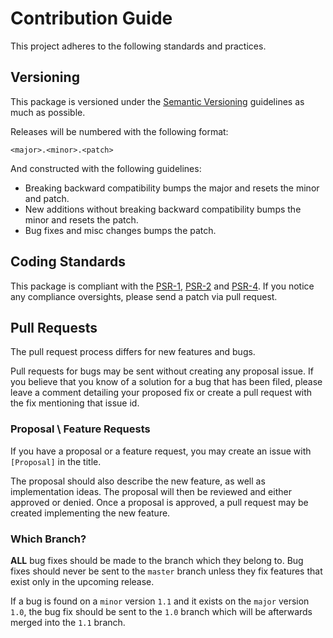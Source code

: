 # Contribution Guide

This project adheres to the following standards and practices.

## Versioning

This package is versioned under the [Semantic Versioning](http://semver.org/) guidelines as much as possible.

Releases will be numbered with the following format:

`<major>.<minor>.<patch>`

And constructed with the following guidelines:

* Breaking backward compatibility bumps the major and resets the minor and patch.
* New additions without breaking backward compatibility bumps the minor and resets the patch.
* Bug fixes and misc changes bumps the patch.

## Coding Standards

This package is compliant with the 
[PSR-1](https://github.com/php-fig/fig-standards/blob/master/accepted/PSR-1-basic-coding-standard.md), 
[PSR-2](https://github.com/php-fig/fig-standards/blob/master/accepted/PSR-2-coding-style-guide.md) and 
[PSR-4](https://github.com/php-fig/fig-standards/blob/master/accepted/PSR-4-autoloader.md). 
If you notice any compliance oversights, please send a patch via pull request.

## Pull Requests

The pull request process differs for new features and bugs.

Pull requests for bugs may be sent without creating any proposal issue. 
If you believe that you know of a solution for a bug that has been filed, 
please leave a comment detailing your proposed fix or create a pull request with the fix mentioning that issue id.

### Proposal \ Feature Requests

If you have a proposal or a feature request, you may create an issue with `[Proposal]` in the title.

The proposal should also describe the new feature, as well as implementation ideas. 
The proposal will then be reviewed and either approved or denied. Once a proposal is approved, 
a pull request may be created implementing the new feature.

### Which Branch?

**ALL** bug fixes should be made to the branch which they belong to. 
Bug fixes should never be sent to the `master` branch unless they fix features that exist only in the upcoming release.

If a bug is found on a `minor` version `1.1` and it exists on the `major` version `1.0`, 
the bug fix should be sent to the `1.0` branch which will be afterwards merged into the `1.1` branch.